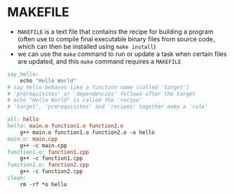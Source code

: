 # **MAKEFILE**
- `MAKEFILE` is a text file that contains the recipe for building a program (often use to compile final executable binary files from source code, which can then be installed using `make install`)
- we can use the `make` command to run or update a task when certain files are updated, and this `make` command requires a `MAKEFILE`
```MAKEFILE
say_hello:
    echo "Hello World"
# say_hello behaves like a function name (called 'target')
# 'prerequisites' or 'dependencies' follows after the target
# echo "Hello World" is called the 'recipe'
# 'target', 'prerequisites' and 'recipes' together make a 'rule'
```
```MAKEFILE
all: hello  
hello: main.o function1.o function2.o  
    g++ main.o function1.o function2.o -o hello  
main.o: main.cpp  
    g++ -c main.cpp  
function1.o: function1.cpp  
    g++ -c function1.cpp  
function2.o: function2.cpp  
    g++ -c function2.cpp  
clean:  
    rm -rf *o hello  
```